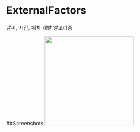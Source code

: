 # ExternalFactors
날씨, 시간, 위치 개발 알고리즘

##Screenshots
<img src="https://github.com/znoeyes/ExternalFactors/issues/1#issue-625831704" width="240">
